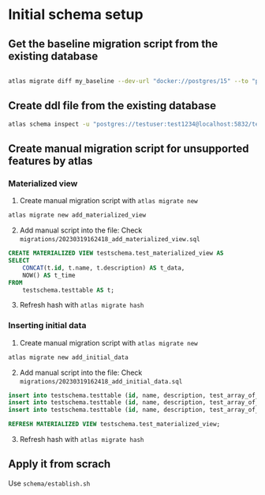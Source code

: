 # Initial schema setup

## Get the baseline migration script from the existing database

```bash

atlas migrate diff my_baseline --dev-url "docker://postgres/15" --to "postgres://testuser:test1234@localhost:5832/test?sslmode=disable"
```


## Create ddl file from the existing database

```bash
atlas schema inspect -u "postgres://testuser:test1234@localhost:5832/test?sslmode=disable" > test_ddl.hcl
```

## Create manual migration script for unsupported features by atlas

### Materialized view

1. Create manual migration script with `atlas migrate new`

```bash
atlas migrate new add_materialized_view
```

2. Add manual script into the file: Check `migrations/20230319162418_add_materialized_view.sql`

```sql
CREATE MATERIALIZED VIEW testschema.test_materialized_view AS
SELECT
    CONCAT(t.id, t.name, t.description) AS t_data,
    NOW() AS t_time
FROM
    testschema.testtable AS t;
```

3. Refresh hash with `atlas migrate hash`


### Inserting initial data

1. Create manual migration script with `atlas migrate new`

```bash
atlas migrate new add_initial_data
```

2. Add manual script into the file: Check `migrations/20230319162418_add_initial_data.sql`

```sql
insert into testschema.testtable (id, name, description, test_array_of_array, test_array_of_int) values ('test_id_1', 'test1', 'test1', '{{1,2,3},{4,5,6}}', '{1,2,3}');
insert into testschema.testtable (id, name, description, test_array_of_array, test_array_of_int) values ('test_id_2', 'test2', 'test2', '{{7,8,9},{10,11,12}}', '{4,5,6}');
insert into testschema.testtable (id, name, description, test_array_of_array, test_array_of_int) values ('test_id_3', 'test3', 'test3', '{{13,14,15},{16,17,18}}', '{7,8,9}');

REFRESH MATERIALIZED VIEW testschema.test_materialized_view;

```

3. Refresh hash with `atlas migrate hash`

## Apply it from scrach

Use `schema/establish.sh`